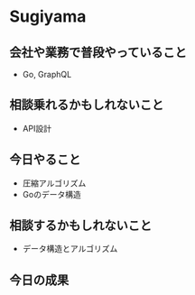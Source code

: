 # Sugiyama

## 会社や業務で普段やっていること

- Go, GraphQL

## 相談乗れるかもしれないこと

- API設計

## 今日やること

- 圧縮アルゴリズム
- Goのデータ構造

## 相談するかもしれないこと

- データ構造とアルゴリズム

## 今日の成果
